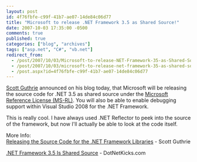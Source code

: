 ```yaml
---
layout: post
id: 4f76fbfe-c99f-41b7-ae07-14de84c06d77
title: "Microsoft to release .NET Framework 3.5 as Shared Source!"
date: 2007-10-03 17:35:00 -0500
comments: true
published: true
categories: ["blog", "archives"]
tags: ["asp.net", "C#", "vb.net"]
redirect_from: 
  - /post/2007/10/03/Microsoft-to-release-NET-Framework-35-as-Shared-Source!
  - /post/2007/10/03/microsoft-to-release-net-framework-35-as-shared-source!
  - /post.aspx?id=4f76fbfe-c99f-41b7-ae07-14de84c06d77
---
```

<!-- more -->
<p><a href="http://weblogs.asp.net/scottgu/archive/2007/10/03/releasing-the-source-code-for-the-net-framework-libraries.aspx">Scott Guthrie</a> announced on his blog today, that Microsoft will be releasing the source code for .NET 3.5 as shared source under the <a href="http://www.microsoft.com/resources/sharedsource/licensingbasics/referencelicense.mspx">Microsoft Reference License (MS-RL)</a>. You will also be able to enable debugging support within Visual Studio 2008 for the .NET Framework.</p>
<p>This is really cool. I have always used .NET Reflector to peek into the source of the framework, but now I'll actually be able to look at the code itself.</p>
<p>More Info:<br /><a href="http://weblogs.asp.net/scottgu/archive/2007/10/03/releasing-the-source-code-for-the-net-framework-libraries.aspx">Releasing the Source Code for the .NET Framework Libraries</a>&nbsp;- Scott Guthrie</p>
<p><a href="http://dotnetkicks.com/opensource/NET_Framework_3_5_Is_Open_Source">.NET Framework 3.5 Is Shared Source</a>&nbsp;- DotNetKicks.com</p>
